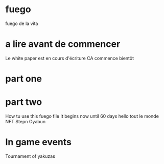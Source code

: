 # fuego
fuego de la vita
# a lire avant de commencer
Le white paper est en cours d'écriture
CA commence bientôt
# part one
# part two
How tu use this fuego file
It begins now until 60 days
hello tout le monde
NFT Stepn Oyabun
# In game events 
Tournament of yakuzas
